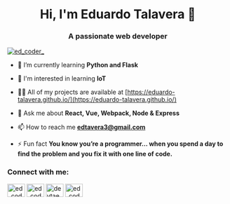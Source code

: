 <h1 align="center">Hi, I'm Eduardo Talavera  👋</h1>
<h3 align="center">A passionate web developer</h3>

<p align="left"> <a href="https://twitter.com/ed_coder_" target="blank"><img src="https://img.shields.io/twitter/follow/ed_coder_?logo=twitter&style=for-the-badge" alt="ed_coder_" /></a> </p>


- 🌱 I’m currently learning **Python and Flask**

- 📶 I'm interested in learning **IoT**

- 👨‍💻 All of my projects are available at [https://eduardo-talavera.github.io/](https://eduardo-talavera.github.io/)

- 💬 Ask me about **React, Vue, Webpack, Node & Express**

- 📫 How to reach me **edtavera3@gmail.com**

- ⚡ Fun fact **You know you’re a programmer… when you spend a day to find the problem and you fix it with one line of code.**

<h3 align="left">Connect with me:</h3>
<p align="left">
<a href="https://dev.to/ed_coder_" target="blank"><img align="center" src="https://cdn.jsdelivr.net/npm/simple-icons@3.0.1/icons/dev-dot-to.svg" alt="ed_coder_" height="30" width="40" /></a>
<a href="https://twitter.com/ed_coder_" target="blank"><img align="center" src="https://cdn.jsdelivr.net/npm/simple-icons@3.0.1/icons/twitter.svg" alt="ed_coder_" height="30" width="40" /></a>
<a href="https://linkedin.com/in/devtaed" target="blank"><img align="center" src="https://cdn.jsdelivr.net/npm/simple-icons@3.0.1/icons/linkedin.svg" alt="devtaed" height="30" width="40" /></a>
<a href="https://instagram.com/ed_coder_" target="blank"><img align="center" src="https://cdn.jsdelivr.net/npm/simple-icons@3.0.1/icons/instagram.svg" alt="ed_coder_" height="30" width="40" /></a>
</p>

